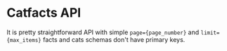# Catfacts API

It is pretty straightforward API with simple `page={page_number}` and `limit={max_items}` facts and cats schemas don't have primary keys.
